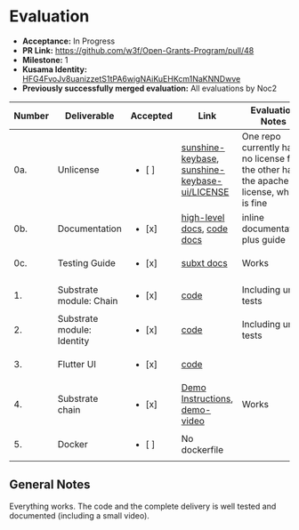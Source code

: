 # Evaluation

* **Acceptance:** In Progress
* **PR Link:** https://github.com/w3f/Open-Grants-Program/pull/48
* **Milestone:** 1
* **Kusama Identity:** [HFG4FvoJv8uanizzetS1tPA6wigNAiKuEHKcm1NaKNNDwve](https://polkascan.io/pre/kusama/account/HFG4FvoJv8uanizzetS1tPA6wigNAiKuEHKcm1NaKNNDwve)
* **Previously successfully merged evaluation:** All evaluations by Noc2

| Number | Deliverable | Accepted | Link | Evaluation Notes |
| ------------- | ------------- | ------------- | ------------- |------------- |
| 0a. | Unlicense | <ul><li>[ ] </li></ul>| [sunshine-keybase](https://github.com/sunshine-protocol/sunshine-keybase), [sunshine-keybase-ui/LICENSE](https://github.com/sunshine-protocol/sunshine-keybase-ui/blob/master/LICENSE) | One repo currently has no license file, the other has the apache license, which is fine
| 0b. | Documentation | <ul><li>[x] </li></ul>| [high-level docs](https://sunshine-protocol.github.io/sunshine-bounty/client/keybase.html), [code docs](https://docs.rs/sunshine-identity-client/0.2.3/sunshine_identity_client/) | inline documentation plus guide
| 0c. | Testing Guide | <ul><li>[x] </li></ul>| [subxt docs](https://sunshine-protocol.github.io/sunshine-bounty/client/subxt.html) | Works
| 1. | Substrate module: Chain | <ul><li>[x] </li></ul>| [code](https://github.com/sunshine-protocol/sunshine-keybase/blob/master/chain/pallet/src/lib.rs) | Including unit tests 
| 2. | Substrate module: Identity | <ul><li>[x] </li></ul>| [code](https://github.com/sunshine-protocol/sunshine-keybase/blob/master/identity/pallet/src/lib.rs) | Including unit tests 
| 3. | Flutter UI | <ul><li>[x] </li></ul>| [code](https://github.com/sunshine-protocol/sunshine-keybase-ui)  |  
| 4. | Substrate chain | <ul><li>[x] </li></ul>| [Demo Instructions](https://sunshine-protocol.github.io/sunshine-bounty/client/keybase.html), [demo-video](https://www.youtube.com/watch?v=yZsXW4UlqCg) |  Works
| 5. | Docker | <ul><li>[ ] </li></ul>| No dockerfile |

## General Notes

Everything works. The code and the complete delivery is well tested and documented (including a small video). 